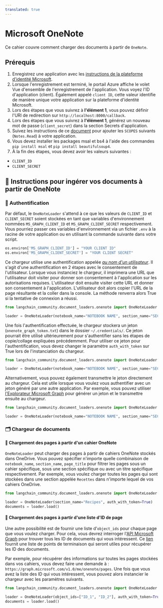 ```yaml
---
translated: true
---
```


# Microsoft OneNote

Ce cahier couvre comment charger des documents à partir de `OneNote`.

## Prérequis

1. Enregistrez une application avec les [instructions de la plateforme d'identité Microsoft](https://learn.microsoft.com/en-us/azure/active-directory/develop/quickstart-register-app).
2. Lorsque l'enregistrement est terminé, le portail Azure affiche le volet Vue d'ensemble de l'enregistrement de l'application. Vous voyez l'ID d'application (client). Également appelé `client ID`, cette valeur identifie de manière unique votre application sur la plateforme d'identité Microsoft.
3. Lors des étapes que vous suivrez à **l'élément 1**, vous pouvez définir l'URI de redirection sur `http://localhost:8000/callback`.
4. Lors des étapes que vous suivrez à **l'élément 1**, générez un nouveau mot de passe (`client_secret`) dans la section Secrets d'application.
5. Suivez les instructions de ce [document](https://learn.microsoft.com/en-us/azure/active-directory/develop/quickstart-configure-app-expose-web-apis#add-a-scope) pour ajouter les `SCOPES` suivants (`Notes.Read`) à votre application.
6. Vous devez installer les packages msal et bs4 à l'aide des commandes `pip install msal` et `pip install beautifulsoup4`.
7. À la fin des étapes, vous devez avoir les valeurs suivantes :
- `CLIENT_ID`
- `CLIENT_SECRET`

## 🧑 Instructions pour ingérer vos documents à partir de OneNote

### 🔑 Authentification

Par défaut, le `OneNoteLoader` s'attend à ce que les valeurs de `CLIENT_ID` et `CLIENT_SECRET` soient stockées en tant que variables d'environnement nommées `MS_GRAPH_CLIENT_ID` et `MS_GRAPH_CLIENT_SECRET` respectivement. Vous pourriez passer ces variables d'environnement via un fichier `.env` à la racine de votre application ou en utilisant la commande suivante dans votre script.

```python
os.environ['MS_GRAPH_CLIENT_ID'] = "YOUR CLIENT ID"
os.environ['MS_GRAPH_CLIENT_SECRET'] = "YOUR CLIENT SECRET"
```

Ce chargeur utilise une authentification appelée [*au nom d'un utilisateur*](https://learn.microsoft.com/en-us/graph/auth-v2-user?context=graph%2Fapi%2F1.0&view=graph-rest-1.0). Il s'agit d'une authentification en 2 étapes avec le consentement de l'utilisateur. Lorsque vous instanciez le chargeur, il imprimera une URL que l'utilisateur doit visiter pour donner son consentement à l'application sur les autorisations requises. L'utilisateur doit ensuite visiter cette URL et donner son consentement à l'application. L'utilisateur doit alors copier l'URL de la page résultante et la coller dans la console. La méthode renverra alors True si la tentative de connexion a réussi.

```python
from langchain_community.document_loaders.onenote import OneNoteLoader

loader = OneNoteLoader(notebook_name="NOTEBOOK NAME", section_name="SECTION NAME", page_title="PAGE TITLE")
```

Une fois l'authentification effectuée, le chargeur stockera un jeton (`onenote_graph_token.txt`) dans le dossier `~/.credentials/`. Ce jeton pourrait être utilisé ultérieurement pour s'authentifier sans les étapes de copie/collage expliquées précédemment. Pour utiliser ce jeton pour l'authentification, vous devez changer le paramètre `auth_with_token` sur True lors de l'instanciation du chargeur.

```python
from langchain_community.document_loaders.onenote import OneNoteLoader

loader = OneNoteLoader(notebook_name="NOTEBOOK NAME", section_name="SECTION NAME", page_title="PAGE TITLE", auth_with_token=True)
```

Alternativement, vous pouvez également transmettre le jeton directement au chargeur. Cela est utile lorsque vous voulez vous authentifier avec un jeton généré par une autre application. Par exemple, vous pouvez utiliser [l'Explorateur Microsoft Graph](https://developer.microsoft.com/en-us/graph/graph-explorer) pour générer un jeton et le transmettre ensuite au chargeur.

```python
from langchain_community.document_loaders.onenote import OneNoteLoader

loader = OneNoteLoader(notebook_name="NOTEBOOK NAME", section_name="SECTION NAME", page_title="PAGE TITLE", access_token="TOKEN")
```

### 🗂️ Chargeur de documents

#### 📑 Chargement des pages à partir d'un cahier OneNote

`OneNoteLoader` peut charger des pages à partir de cahiers OneNote stockés dans OneDrive. Vous pouvez spécifier n'importe quelle combinaison de `notebook_name`, `section_name`, `page_title` pour filtrer les pages sous un cahier spécifique, sous une section spécifique ou avec un titre spécifique respectivement. Par exemple, vous voulez charger toutes les pages qui sont stockées dans une section appelée `Recettes` dans n'importe lequel de vos cahiers OneDrive.

```python
from langchain_community.document_loaders.onenote import OneNoteLoader

loader = OneNoteLoader(section_name="Recipes", auth_with_token=True)
documents = loader.load()
```

#### 📑 Chargement des pages à partir d'une liste d'ID de page

Une autre possibilité est de fournir une liste d'`object_ids` pour chaque page que vous voulez charger. Pour cela, vous devrez interroger l'[API Microsoft Graph](https://developer.microsoft.com/en-us/graph/graph-explorer) pour trouver tous les ID de documents qui vous intéressent. Ce [lien](https://learn.microsoft.com/en-us/graph/onenote-get-content#page-collection) fournit une liste de points de terminaison qui seront utiles pour récupérer les ID des documents.

Par exemple, pour récupérer des informations sur toutes les pages stockées dans vos cahiers, vous devez faire une demande à : `https://graph.microsoft.com/v1.0/me/onenote/pages`. Une fois que vous avez la liste des ID qui vous intéressent, vous pouvez alors instancier le chargeur avec les paramètres suivants.

```python
from langchain_community.document_loaders.onenote import OneNoteLoader

loader = OneNoteLoader(object_ids=["ID_1", "ID_2"], auth_with_token=True)
documents = loader.load()
```
